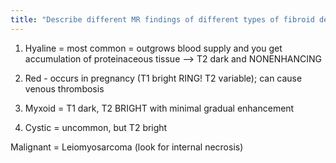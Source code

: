 ```yaml
---
title: "Describe different MR findings of different types of fibroid degeneration?"
---
```

1. Hyaline = most common = outgrows blood supply and you get accumulation of proteinaceous tissue --&gt; T2 dark and NONENHANCING

2. Red - occurs in pregnancy (T1 bright RING! T2 variable); can cause venous thrombosis

3. Myxoid = T1 dark, T2 BRIGHT with minimal gradual enhancement

4. Cystic = uncommon, but T2 bright

Malignant = Leiomyosarcoma (look for internal necrosis)

